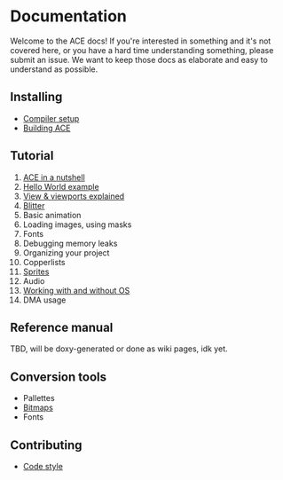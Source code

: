 # Documentation

Welcome to the ACE docs! If you're interested in something and it's not covered
here, or you have a hard time understanding something, please submit an issue.
We want to keep those docs as elaborate and easy to understand as possible.

## Installing

- [Compiler setup](installing/compiler.md)
- [Building ACE](installing/ace.md)

## Tutorial

1. [ACE in a nutshell](programming/ace_in_a_nutshell.md)
1. [Hello World example](programming/hello_world.md)
1. [View & viewports explained](programming/view.md)
1. [Blitter](programming/blit.md)
1. Basic animation
1. Loading images, using masks
1. Fonts
1. Debugging memory leaks
1. Organizing your project
1. Copperlists
1. [Sprites](programming/sprites.md)
1. Audio
1. [Working with and without OS](programming/os.md)
1. DMA usage

## Reference manual

TBD, will be doxy-generated or done as wiki pages, idk yet.

## Conversion tools

- Pallettes
- [Bitmaps](tools/bitmap_conv.md)
- Fonts

## Contributing

- [Code style](contributing/codestyle.md)
